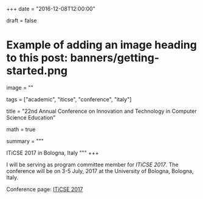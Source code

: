 +++
date = "2016-12-08T12:00:00"

draft = false

# Example of adding an image heading to this post: banners/getting-started.png
image = ""

tags = ["academic", "iticse", "conference", "italy"]

title = "22nd Annual Conference on Innovation and Technology in Computer Science Education"

math = true

summary = """

ITiCSE 2017 in Bologna, Italy
"""
+++

I will be serving as program committee member for *ITiCSE 2017*. The conference will be on 3-5 July, 2017 at the University of Bologna, Bologna, Italy.

Conference page: [ITiCSE 2017](http://iticse.acm.org/)
